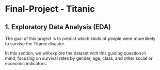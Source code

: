 # Final-Project - Titanic
## 1. Exploratory Data Analysis (EDA)

The goal of this project is to predict which kinds of people were more likely to survive the Titanic disaster.

In this section, we will explore the dataset with this guiding question in mind, focusing on survival rates by gender, age, class, and other social or economic indicators.
